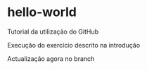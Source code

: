 # hello-world
Tutorial da utilização do GitHub

Execução do exercício descrito na introdução

Actualização agora no branch
